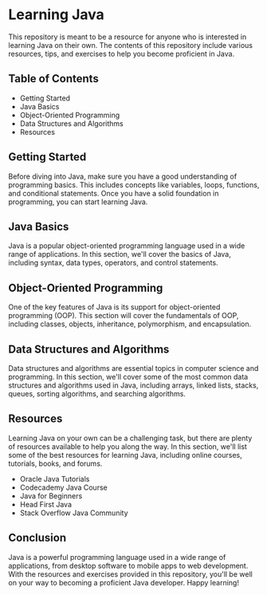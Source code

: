 # Learning Java

This repository is meant to be a resource for anyone who is interested in learning Java on their own. The contents of this repository include various resources, tips, and exercises to help you become proficient in Java.

## Table of Contents

* Getting Started
* Java Basics
* Object-Oriented Programming
* Data Structures and Algorithms
* Resources

## Getting Started

Before diving into Java, make sure you have a good understanding of programming basics. This includes concepts like variables, loops, functions, and conditional statements. Once you have a solid foundation in programming, you can start learning Java.

## Java Basics

Java is a popular object-oriented programming language used in a wide range of applications. In this section, we'll cover the basics of Java, including syntax, data types, operators, and control statements.

## Object-Oriented Programming

One of the key features of Java is its support for object-oriented programming (OOP). This section will cover the fundamentals of OOP, including classes, objects, inheritance, polymorphism, and encapsulation.

## Data Structures and Algorithms

Data structures and algorithms are essential topics in computer science and programming. In this section, we'll cover some of the most common data structures and algorithms used in Java, including arrays, linked lists, stacks, queues, sorting algorithms, and searching algorithms.

## Resources

Learning Java on your own can be a challenging task, but there are plenty of resources available to help you along the way. In this section, we'll list some of the best resources for learning Java, including online courses, tutorials, books, and forums.

* Oracle Java Tutorials
* Codecademy Java Course
* Java for Beginners
* Head First Java
* Stack Overflow Java Community

## Conclusion

Java is a powerful programming language used in a wide range of applications, from desktop software to mobile apps to web development. With the resources and exercises provided in this repository, you'll be well on your way to becoming a proficient Java developer. Happy learning!